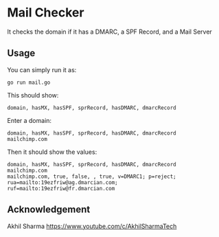 # Mail Checker
It checks the domain if it has a DMARC, 
a SPF Record, and a Mail Server

## Usage
You can simply run it as:

    go run mail.go

This should show:

    domain, hasMX, hasSPF, sprRecord, hasDMARC, dmarcRecord

Enter a domain:

    domain, hasMX, hasSPF, sprRecord, hasDMARC, dmarcRecord
    mailchimp.com
    
Then it should show the values:

    domain, hasMX, hasSPF, sprRecord, hasDMARC, dmarcRecord
    mailchimp.com
    mailchimp.com, true, false, , true, v=DMARC1; p=reject; rua=mailto:19ezfriw@ag.dmarcian.com; ruf=mailto:19ezfriw@fr.dmarcian.com
    
## Acknowledgement

Akhil Sharma https://www.youtube.com/c/AkhilSharmaTech
